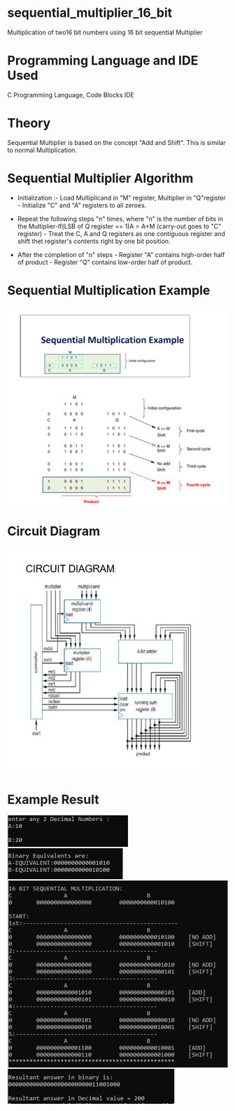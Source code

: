 # sequential_multiplier_16_bit
Multiplication of two16 bit numbers using 16 bit sequential Multiplier

# Programming Language and IDE Used

C Programming Language, Code Blocks IDE

# Theory

Sequential Multiplier is based on the concept "Add and Shift". This is similar to normal Multiplication.

# Sequential Multiplier Algorithm

* Initialization :- Load Multiplicand in "M" register, Multiplier in "Q"register - Initialize "C" and "A" registers to all zeroes.

* Repeat the following steps "n" times, where "n" is the number of bits in the Multiplier-If(LSB of Q register == 1)A = A+M (carry-out goes to "C" register) - Treat the C, A and Q registers as one contiguous register and shift thet register's contents right by one bit position.

* After the completion of "n" steps - Register "A" contains high-order half of product - Register "Q" contains low-order half of product.

# Sequential Multiplication Example

![example](https://github.com/shoyab01/sequential_multiplier_16_bit/blob/master/images/seq_mul_example.PNG)

# Circuit Diagram

![circuit_diagram](https://github.com/shoyab01/sequential_multiplier_16_bit/blob/master/images/circuit_diagram.PNG)

# Example Result

![1](https://github.com/shoyab01/sequential_multiplier_16_bit/blob/master/images/1.PNG)
![2](https://github.com/shoyab01/sequential_multiplier_16_bit/blob/master/images/2.PNG)
![3](https://github.com/shoyab01/sequential_multiplier_16_bit/blob/master/images/3.PNG)
![4](https://github.com/shoyab01/sequential_multiplier_16_bit/blob/master/images/4.PNG)

